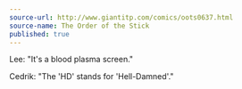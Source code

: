 ```yaml
---
source-url: http://www.giantitp.com/comics/oots0637.html
source-name: The Order of the Stick
published: true
---
```


<p>Lee: "It's a blood plasma screen."</p>

<p>Cedrik: "The 'HD' stands for 'Hell-Damned'."</p>


